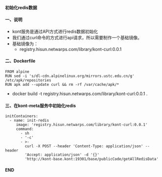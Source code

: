 #### 初始化redis数据

#### 一、说明

- kont服务是通过API方式进行redis数据初始化
- 我们通过curl命令的方式进行api请求，所以需要制作一个基础镜像。
- 基础镜像为： 
	- registry.hisun.netwarps.com/library/kont-curl:0.0.1

#### 二、Dockerfile

```
FROM alpine
RUN sed -i 's/dl-cdn.alpinelinux.org/mirrors.ustc.edu.cn/g' /etc/apk/repositories
RUN apk add --update curl && rm -rf /var/cache/apk/*

```

- docker build -t registry.hisun.netwarps.com/library/kont-curl:0.0.1 .

#### 三、在kont-meta服务中初始化redis

```
initContainers:
  - name: init-redis
	 image: 'registry.hisun.netwarps.com/library/kont-curl:0.0.1'
	 command:
	   - sh
	   - '-c'
	   - >-
	     curl -X POST --header 'Content-Type: application/json' --header
	     'Accept: application/json' -d '{}'
	     'http://kont-base.kont:19301/base/publicCode/getAllRedisData'

```

#### END